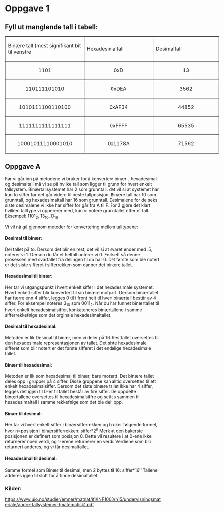 # Oppgave 1


## Fyll ut manglende tall i tabell:
  <table style="width: 687px;" border="1">
  <tbody>
  <tr>
<td style="width: 250px;">
<p>Binære tall (mest signifikant bit til venstre</p>
</td>
<td style="width: 250px;">
<p>Hexadesimaltall</p>
</td>
<td style="width: 250px;">
<p>Desimaltall</p>
</td>
</tr>
<tr>
<td style="width: 200px; text-align: center;">
<p>1101</p>
</td>
<td style="width: 200px; text-align: center;">
<p>0xD</p>
</td>
<td style="width: 200px; text-align: center;">
<p>13</p>
</td>
</tr>
<tr>
<td style="width: 265px; text-align: center;">
<p>110111101010</p>
</td>
<td style="width: 204px; text-align: center;">
<p>0xDEA</p>
</td>
<td style="width: 195px; text-align: center;">
<p>3562</p>
</td>
</tr>
<tr>
<td style="width: 265px; text-align: center;">
<p>1010111100110100</p>
</td>
<td style="width: 204px; text-align: center;">
<p>0xAF34</p>
</td>
<td style="width: 195px; text-align: center;">
<p>44852</p>
</td>
</tr>
<tr>
<td style="width: 265px; text-align: center;">
<p>1111111111111111</p>
</td>
<td style="width: 204px; text-align: center;">
<p>0xFFFF</p>
</td>
<td style="width: 195px; text-align: center;">
<p>65535</p>
</td>
</tr>
<tr>
<td style="width: 265px; text-align: center;">
<p>10001011110001010</p>
</td>
<td style="width: 204px; text-align: center;">
<p>0x1178A</p>
</td>
<td style="width: 195px; text-align: center;">
<p>71562</p>
</td>
</tr>
</tbody>
</table>


## Oppgave A

Før vi går inn på metodene vi bruker for å konvertere binær-, hexadesimal- og desimaltall må vi se på hvilke tall som ligger til grunn for hvert enkelt tallsystem. Binærtallsystemet har 2 som grunntall. det vil si at systemet har kun to siffer før det går videre til neste tallposisjon. Binære tall har 10 som grunntall, og hexadesimaltall har 16 som grunntall. Desimalene for de seks siste desimalene vi ikke har siffer for går fra A til F. For å gjøre det klart hvilken talltype vi oppererer med, kan vi notere grunntallet etter et tall. Eksempel: 1101<sub>2</sub>, 13<sub>10</sub>, D<sub>16</sub>

Vi vil nå gå gjennom metoder for konvertering mellom talltypene:


#### Desimal til binær:
Del tallet på to. Dersom det blir en rest, det vil si at svaret ender med .5, noterer vi 1. Derson du får et heltall noterer vi 0. Fortsett så denne prosessen med svartallet fra delingen til du har 0. Det første som ble notert er det siste sifferet i sifferrekken som danner det binære tallet.

#### Hexadesimal til binær:
Her tar vi utgangspunkt i hvert enkelt siffer i det hexadesimale systemet. Hvert enkelt siffer blir konvertert til sin binære motpart. Dersom binærtallet har færre enn 4 siffer, legges 0 til i front helt til hvert binærtall består av 4 siffer. For eksempel noteres 3<sub>10</sub> som 0011<sub>2</sub>. Når du har funnet binærtallet til hvert enkelt hexadesimalsiffer, konkateneres binærtallene i samme sifferrekkefølge som det orginale hexadesimaltallet.

#### Desimal til hexadesimal:
Metoden er lik Desimal til binær, men vi deler på 16. Resttallet oversettes til den hexadesimale representasjonen av tallet. Det siste hexadesimale sifferet som blir notert er det første sifferet i det endelige hexadesimale tallet.

#### Binær til hexadesimal:
Metoden er lik som hexadesimal til binær, bare motsatt. Det binære tallet deles opp i grupper på 4 siffer. Disse gruppene kan alltid oversettes til ett enkelt hexadesimalsiffer. Dersom det siste binære tallet ikke har 4 siffer, legges det igjen til 0-er til tallet består av fire siffer. De oppdelte binærtallene oversettes til hexadesimalsiffre og settes sammen til hesadesimaltall i samme rekkefølge som det ble delt opp.

#### Binær til desimal:
Her tar vi hvert enkelt siffer i binærsifferrekken og bruker følgende formel, hvor n=posisjon i binærsifferrekken: siffer*2<sup>n</sup>
Merk at den bakerste posisjonen er definert som posisjon 0. Dette vil resultere i at 0-ene ikke returnerer noen verdi, og 1-erene returnerer en verdi. Verdiene som blir returnert adderes, og vi får desimaltallet.

#### Hexadesimal til desimal:
Samme formel som Binær til desimal, men 2 byttes til 16: siffer*16<sup>n</sup>
Tallene adderes igjen til slutt for å finne desimaltallet.



### Kilder:
https://www.uio.no/studier/emner/matnat/ifi/INF1000/h15/undervisningsmateriale/andre-tallsystemer-(matematisk).pdf

